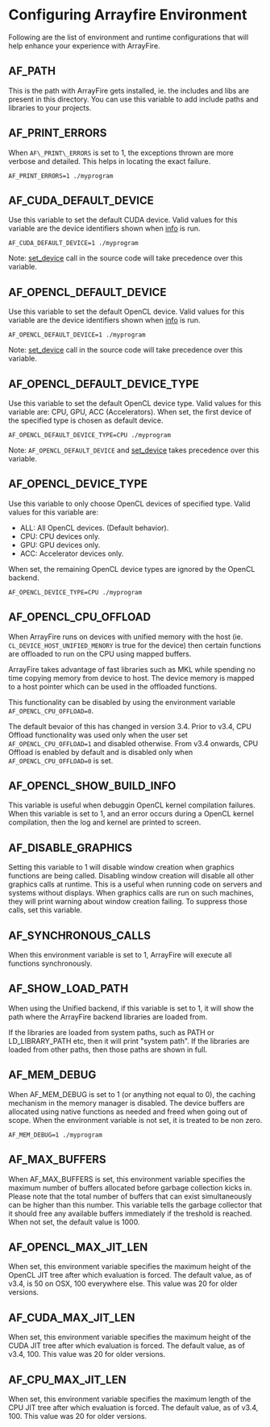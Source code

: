 # Configuring Arrayfire Environment

Following are the list of environment and runtime configurations that will help enhance your
experience with ArrayFire.

## AF\_PATH

This is the path with ArrayFire gets installed, ie. the includes and libs are present in this
directory. You can use this variable to add include paths and libraries to your projects.

## AF\_PRINT\_ERRORS

When `AF\_PRINT\_ERRORS` is set to 1, the exceptions thrown are more verbose and detailed. This
helps in locating the exact failure.

```
AF_PRINT_ERRORS=1 ./myprogram
```

## AF\_CUDA\_DEFAULT\_DEVICE

Use this variable to set the default CUDA device. Valid values for this variable are the device
identifiers shown when [info][1] is run.

```
AF_CUDA_DEFAULT_DEVICE=1 ./myprogram
```

Note: [set\_device][2] call in the source code will take precedence over this variable.

## AF\_OPENCL\_DEFAULT\_DEVICE

Use this variable to set the default OpenCL device. Valid values for this variable are the device
identifiers shown when [info][1] is run.

```
AF_OPENCL_DEFAULT_DEVICE=1 ./myprogram
```

Note: [set\_device][2] call in the source code will take precedence over this variable.

## AF\_OPENCL\_DEFAULT\_DEVICE\_TYPE

Use this variable to set the default OpenCL device type. Valid values for this variable are: CPU,
GPU, ACC (Accelerators). When set, the first device of the specified type is chosen as default device.

```
AF_OPENCL_DEFAULT_DEVICE_TYPE=CPU ./myprogram
```

Note: `AF_OPENCL_DEFAULT_DEVICE` and [set\_device][2] takes precedence over this variable.

## AF\_OPENCL\_DEVICE\_TYPE

Use this variable to only choose OpenCL devices of specified type. Valid values for this variable are:

- ALL: All OpenCL devices. (Default behavior).
- CPU: CPU devices only.
- GPU: GPU devices only.
- ACC: Accelerator devices only.

When set, the remaining OpenCL device types are ignored by the OpenCL backend.

```
AF_OPENCL_DEVICE_TYPE=CPU ./myprogram
```

## AF\_OPENCL\_CPU\_OFFLOAD

When ArrayFire runs on devices with unified memory with the host (ie. `CL_DEVICE_HOST_UNIFIED_MENORY`
is true for the device) then certain functions are offloaded to run on the CPU using mapped buffers.

ArrayFire takes advantage of fast libraries such as MKL while spending no time copying memory from
device to host. The device memory is mapped to a host pointer which can be used in the offloaded
functions.

This functionality can be disabled by using the environment variable `AF_OPENCL_CPU_OFFLOAD=0`.

The default bevaior of this has changed in version 3.4. Prior to v3.4, CPU Offload functionality was
used only when the user set `AF_OPENCL_CPU_OFFLOAD=1` and disabled otherwise. From v3.4 onwards, CPU
Offload is enabled by default and is disabled only when `AF_OPENCL_CPU_OFFLOAD=0` is set.

## AF\_OPENCL\_SHOW\_BUILD\_INFO

This variable is useful when debuggin OpenCL kernel compilation failures. When this variable is set
to 1, and an error occurs during a OpenCL kernel compilation, then the log and kernel are printed to screen.

## AF\_DISABLE\_GRAPHICS

Setting this variable to 1 will disable window creation when graphics functions are being called.
Disabling window creation will disable all other graphics calls at runtime. This is a useful
when running code on servers and systems without displays. When graphics calls are run on such
machines, they will print warning about window creation failing. To suppress those calls, set this
variable.

## AF\_SYNCHRONOUS\_CALLS

When this environment variable is set to 1, ArrayFire will execute all functions synchronously.

## AF\_SHOW\_LOAD\_PATH

When using the Unified backend, if this variable is set to 1, it will show the path where the ArrayFire
backend libraries are loaded from.

If the libraries are loaded from system paths, such as PATH or LD\_LIBRARY\_PATH etc, then it will
print "system path". If the libraries are loaded from other paths, then those paths are shown in full.

## AF\_MEM\_DEBUG

When AF\_MEM\_DEBUG is set to 1 (or anything not equal to 0), the caching mechanism in the memory manager
is disabled. The device buffers are allocated using native functions as needed and freed when going out
of scope. When the environment variable is not set, it is treated to be non zero.

```
AF_MEM_DEBUG=1 ./myprogram
```

## AF\_MAX\_BUFFERS

When AF\_MAX\_BUFFERS is set, this environment variable specifies the maximum number of buffers
allocated before garbage collection kicks in. Please note that the total number of buffers that
can exist simultaneously can be higher than this number. This variable tells the garbage collector
that it should free any available buffers immediately if the treshold is reached. When not set,
the default value is 1000.

## AF\_OPENCL\_MAX\_JIT\_LEN

When set, this environment variable specifies the maximum height of the OpenCL JIT tree after
which evaluation is forced. The default value, as of v3.4, is 50 on OSX, 100 everywhere else.
This value was 20 for older versions.

## AF\_CUDA\_MAX\_JIT\_LEN

When set, this environment variable specifies the maximum height of the CUDA JIT tree after
which evaluation is forced. The default value, as of v3.4, 100. This value was 20 for older versions.

## AF\_CPU\_MAX\_JIT\_LEN

When set, this environment variable specifies the maximum length of the CPU JIT tree after
which evaluation is forced. The default value, as of v3.4, 100. This value was 20 for older versions.

[1]: http://arrayfire.org/arrayfire-rust/arrayfire/fn.info.html
[2]: http://arrayfire.org/arrayfire-rust/arrayfire/fn.set_device.html
